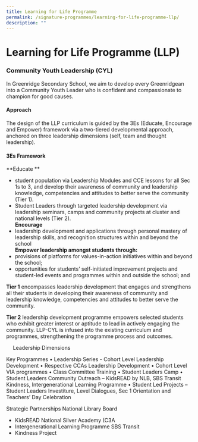 ```yaml
---
title: Learning for Life Programme
permalink: /signature-programmes/learning-for-life-programme-llp/
description: ""
---
```

# Learning for Life Programme (LLP)
### Community Youth Leadership (CYL)
In Greenridge Secondary School, we aim to develop every Greenridgean into a Community Youth Leader who is confident and compassionate to champion for good causes.
#### Approach
The design of the LLP curriculum is guided by the 3Es (Educate, Encourage and Empower) framework via a two-tiered developmental approach, anchored on three leadership dimensions (self, team and thought leadership).
#### 3Es Framework
**Educate **
- student population via Leadership Modules and CCE lessons for all Sec 1s to 3, and develop their awareness of community and leadership knowledge, competencies and attitudes to better serve the community (Tier 1).
- Student Leaders through targeted leadership development via leadership seminars, camps and community projects at cluster and national levels (Tier 2).<br>
**Encourage**
- leadership development and applications through personal mastery of leadership skills, and recognition structures within and beyond the school<br>
**Empower leadership amongst students through:**
- provisions of platforms for values-in-action initiatives within and beyond the school;
- opportunities for students’ self-initiated improvement projects and student-led events and programmes within and outside the school; and

<b>Tier 1</b> encompasses leadership development that engages and strengthens all their students in developing their awareness of community and leadership knowledge, competencies and attitudes to better serve the community.<br>

<b>Tier 2</b> leadership development programme empowers selected students who exhibit greater interest or aptitude to lead in actively engaging the community. LLP-CYL is infused into the existing curriculum and programmes, strengthening the programme process and outcomes.









 
Leadership Dimensions
 
Key Programmes
•	Leadership Series - Cohort Level Leadership Development
•	Respective CCAs Leadership Development 
•	Cohort Level VIA programmes
•	Class Committee Training 
•	Student Leaders Camp 
•	Student Leaders Community Outreach – KidsREAD by NLB, SBS Transit Kindness, Intergenerational Learning Programme
•	Student Led Projects – Student Leaders Investiture, Level Dialogues, Sec 1 Orientation and Teachers’ Day Celebration





Strategic Partnerships
National Library Board
- KidsREAD 
National Silver Academy (C3A
- Intergenerational Learning Programme
SBS Transit
- Kindness Project

